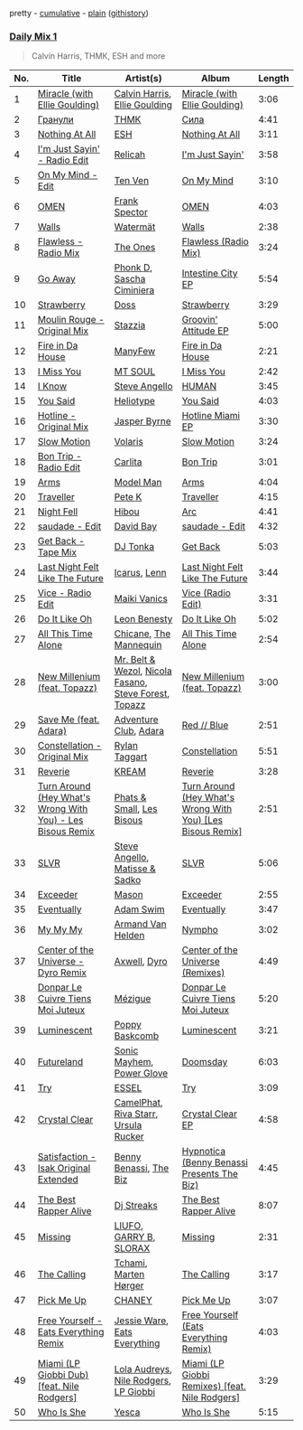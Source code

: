 pretty - [cumulative](/playlists/cumulative/Daily%20Mix%201.md) - [plain](/playlists/plain/37i9dQZF1E381TIGlTphwu) ([githistory](https://github.githistory.xyz/vitokorn/spotify-playlist-archive/blob/master/playlists/plain/37i9dQZF1E381TIGlTphwu))

### [Daily Mix 1](https://open.spotify.com/playlist/37i9dQZF1E381TIGlTphwu)

> Calvin Harris, ТНМК, ESH and more

| No. | Title | Artist(s) | Album | Length |
|---|---|---|---|---|
| 1 | [Miracle (with Ellie Goulding)](https://open.spotify.com/track/5eTaQYBE1yrActixMAeLcZ) | [Calvin Harris](https://open.spotify.com/artist/7CajNmpbOovFoOoasH2HaY), [Ellie Goulding](https://open.spotify.com/artist/0X2BH1fck6amBIoJhDVmmJ) | [Miracle (with Ellie Goulding)](https://open.spotify.com/album/22UyygZceCIfoE0RhENgKx) | 3:06 |
| 2 | [Гранули](https://open.spotify.com/track/6vMdGZ5nHF1tsRIbDdWomV) | [ТНМК](https://open.spotify.com/artist/2sOErXYVMC4jCWVvBPI19l) | [Сила](https://open.spotify.com/album/0Wdj7bx2UqX6f9H7AtP4wI) | 4:41 |
| 3 | [Nothing At All](https://open.spotify.com/track/1I7E9BPZefL3evcsmVpmdP) | [ESH](https://open.spotify.com/artist/6rXMet89uui55tWrcEz7ma) | [Nothing At All](https://open.spotify.com/album/3gma2wZahosQJlLHEegsNl) | 3:11 |
| 4 | [I'm Just Sayin' - Radio Edit](https://open.spotify.com/track/4YviPw2SBoQbGklWcFy014) | [Relicah](https://open.spotify.com/artist/3M5IeUgphKkpoonBB5TBwn) | [I'm Just Sayin'](https://open.spotify.com/album/7IuYkNSRcKweogPrK4UNLD) | 3:58 |
| 5 | [On My Mind - Edit](https://open.spotify.com/track/1sIO5ICiji160rBLzzV22A) | [Ten Ven](https://open.spotify.com/artist/0ZSLz27xUnI816MMtYfLMI) | [On My Mind](https://open.spotify.com/album/0vtEO7GUIOw1iGkKRxQetW) | 3:10 |
| 6 | [OMEN](https://open.spotify.com/track/6wWuD0vCI9WGXExcg3uIVp) | [Frank Spector](https://open.spotify.com/artist/1LlWF34CT7pudW0sFZpsuG) | [OMEN](https://open.spotify.com/album/13HKoSZSf1IAVM9F9T543W) | 4:03 |
| 7 | [Walls](https://open.spotify.com/track/3aMpSBqwbPDxcZIFhDqvVM) | [Watermät](https://open.spotify.com/artist/4a9sClW4YpYQE5jUMAWx5W) | [Walls](https://open.spotify.com/album/4axrsdo2PRWG2XNxHmmQ6S) | 2:38 |
| 8 | [Flawless - Radio Mix](https://open.spotify.com/track/4YUDI60uPW9pbpDYTSe51x) | [The Ones](https://open.spotify.com/artist/59z0q3rlcVQoAPg7YbFbgv) | [Flawless (Radio Mix)](https://open.spotify.com/album/0YLmIFyPXCy1vai9iTwjUZ) | 3:24 |
| 9 | [Go Away](https://open.spotify.com/track/0fJw575KQxFFzw2VhvWv8K) | [Phonk D](https://open.spotify.com/artist/2egvf4nlPoreH9CR00N5xP), [Sascha Ciminiera](https://open.spotify.com/artist/4kRaBawjqQ5GZ2Lt0w8X60) | [Intestine City EP](https://open.spotify.com/album/3RxwBwZmf384d8OVmTJx9A) | 5:54 |
| 10 | [Strawberry](https://open.spotify.com/track/0kttqKdToPQupUgaBto3UM) | [Doss](https://open.spotify.com/artist/7bQLFALIEawxhkyFiiLVhM) | [Strawberry](https://open.spotify.com/album/5aZjNX2D52tzOPM2FMcA0v) | 3:29 |
| 11 | [Moulin Rouge - Original Mix](https://open.spotify.com/track/1INvHCixv1JsOQhXuiWKFT) | [Stazzia](https://open.spotify.com/artist/17TOgS3UEH2wza058lRCQy) | [Groovin' Attitude EP](https://open.spotify.com/album/5jviDuz9FZI7HuifpFlL9B) | 5:00 |
| 12 | [Fire in Da House](https://open.spotify.com/track/3yxdaBdkM37aTs6t5PEDQV) | [ManyFew](https://open.spotify.com/artist/7oZdp9UWjuC68LeJSYeKZL) | [Fire in Da House](https://open.spotify.com/album/293zsFOdgUEMjNAWJapAPW) | 2:21 |
| 13 | [I Miss You](https://open.spotify.com/track/0Li5WIVfAz3m7mNC1CjOmx) | [MT SOUL](https://open.spotify.com/artist/2A6qqbQ1GTot7GHUGN51t8) | [I Miss You](https://open.spotify.com/album/03DNvhdHONe5C6yiYXngGx) | 2:42 |
| 14 | [I Know](https://open.spotify.com/track/44IHLGhD5zyeMa2fQJGsDB) | [Steve Angello](https://open.spotify.com/artist/4FqPRilb0Ja0TKG3RS3y4s) | [HUMAN](https://open.spotify.com/album/28qORmS5JCCsIEXzXnuzVO) | 3:45 |
| 15 | [You Said](https://open.spotify.com/track/0zDP5gxTdtHkvdagTF9E5i) | [Heliotype](https://open.spotify.com/artist/5N4dVbRP8Iu2sbKC8r8JeF) | [You Said](https://open.spotify.com/album/4gLNwh8dxkwHtL24kUGoaO) | 4:03 |
| 16 | [Hotline - Original Mix](https://open.spotify.com/track/22VoYx9y3MTOVC71iYtbCM) | [Jasper Byrne](https://open.spotify.com/artist/17Wd82KjqIlUxj3LZZ1U0C) | [Hotline Miami EP](https://open.spotify.com/album/0Cqdcsm1RNSme7uDYfKssS) | 3:30 |
| 17 | [Slow Motion](https://open.spotify.com/track/6KCFVYOU3FOJcffbqkoBlx) | [Volaris](https://open.spotify.com/artist/1gitvozvRIt6HisVREf3Hy) | [Slow Motion](https://open.spotify.com/album/44igOX1YxkX2ZmGxRMNhL3) | 3:24 |
| 18 | [Bon Trip - Radio Edit](https://open.spotify.com/track/1m7rYHVB8LHDTm9EqtKP4f) | [Carlita](https://open.spotify.com/artist/1GVbOnrND8b3eh2JZ4opw8) | [Bon Trip](https://open.spotify.com/album/2Mmsb8bBd17AgrB6O2NQKx) | 3:01 |
| 19 | [Arms](https://open.spotify.com/track/4NSe5EhRScbUpixWwojp7o) | [Model Man](https://open.spotify.com/artist/2T5NLCuN31j79zbxZ2XCSA) | [Arms](https://open.spotify.com/album/3tIcgx98A4fcBEwvIoH7EQ) | 4:04 |
| 20 | [Traveller](https://open.spotify.com/track/0wwrpCISI8BLfzNbkmu3FE) | [Pete K](https://open.spotify.com/artist/2kwivERZbT1vThOGo32Wx6) | [Traveller](https://open.spotify.com/album/6ycdlylyR1YyM9HtbFS99j) | 4:15 |
| 21 | [Night Fell](https://open.spotify.com/track/6AvQJ5PyIHl55VVfVJWAwk) | [Hibou](https://open.spotify.com/artist/60S3PHPmmVaBxa0zrcAiHq) | [Arc](https://open.spotify.com/album/27nf3QTeejYgH1O9y9QW0L) | 4:41 |
| 22 | [saudade - Edit](https://open.spotify.com/track/3ecmX9cdy5NKeoE4GwLoV3) | [David Bay](https://open.spotify.com/artist/5yHK7mClF5i8Jabk8IKISo) | [saudade - Edit](https://open.spotify.com/album/71QyRx58NvssqPyzBQq9B3) | 4:32 |
| 23 | [Get Back - Tape Mix](https://open.spotify.com/track/3xBudG07erHx9GxIVx7zs3) | [DJ Tonka](https://open.spotify.com/artist/0s8zZnjADp3VDjGiBpQ0yx) | [Get Back](https://open.spotify.com/album/2qENaBPonllrE9ZOvk0uHS) | 5:03 |
| 24 | [Last Night Felt Like The Future](https://open.spotify.com/track/2cxhbAW5uorUAiBlJIUDI5) | [Icarus](https://open.spotify.com/artist/0nUF7iT0e6D5xEl743Jfu3), [Lenn](https://open.spotify.com/artist/7zjiW7mV8cnDbqr4tEABTq) | [Last Night Felt Like The Future](https://open.spotify.com/album/5ZFQRP4eHaD73L3XL1kFlv) | 3:44 |
| 25 | [Vice - Radio Edit](https://open.spotify.com/track/6vktyM5OuTMNUprEe91mAd) | [Maiki Vanics](https://open.spotify.com/artist/63UnUxnFC09aTZp54EZJWC) | [Vice (Radio Edit)](https://open.spotify.com/album/4GKRPZpuLE3UZ0IUCM2j8D) | 3:31 |
| 26 | [Do It Like Oh](https://open.spotify.com/track/61050LBESCpYUtKKnzDqYg) | [Leon Benesty](https://open.spotify.com/artist/6Z6GWcZniHVuVjmCq3kIh1) | [Do It Like Oh](https://open.spotify.com/album/3GfDmkWr42bw6drXLH5TsR) | 5:02 |
| 27 | [All This Time Alone](https://open.spotify.com/track/4gvhLNxyZbjDR9pUQVCc1Y) | [Chicane](https://open.spotify.com/artist/5GxyeQagayzZOg4UwffQlD), [The Mannequin](https://open.spotify.com/artist/6OEwfaPcnzqHoZ5HlWEtL6) | [All This Time Alone](https://open.spotify.com/album/7zelNlPuN1e264IHe1d2p4) | 2:54 |
| 28 | [New Millenium (feat. Topazz)](https://open.spotify.com/track/1eEPPA57q2V1EqHZ4O46mU) | [Mr. Belt & Wezol](https://open.spotify.com/artist/19VDJ9IKyBSUMDJxLsasP6), [Nicola Fasano](https://open.spotify.com/artist/0AJ9YvsEOnAqMB9Q15TfYQ), [Steve Forest](https://open.spotify.com/artist/0U6suWTdf1eQtxorBi2Chu), [Topazz](https://open.spotify.com/artist/46Ypf6yVzj7hnEwhoe6JOg) | [New Millenium (feat. Topazz)](https://open.spotify.com/album/4kW4lp8sqMrDAckcSsDDeG) | 3:00 |
| 29 | [Save Me (feat. Adara)](https://open.spotify.com/track/1zIeHUjMFviQ4tbe9SOdMZ) | [Adventure Club](https://open.spotify.com/artist/5CdJjUi9f0cVgo9nFuJrFa), [Adara](https://open.spotify.com/artist/39ENjK7fN4KQpXqo6dh1Km) | [Red // Blue](https://open.spotify.com/album/45hTiiH7JpJx1P5TN6iDDG) | 2:51 |
| 30 | [Constellation - Original Mix](https://open.spotify.com/track/1HWlK0rP6OZM0RJNGXDtep) | [Rylan Taggart](https://open.spotify.com/artist/2QXBoMfV2QUgiMESJ2AACX) | [Constellation](https://open.spotify.com/album/0RjgXi4HxZssWqqbL4ax1V) | 5:51 |
| 31 | [Reverie](https://open.spotify.com/track/5xNXpgsLfm6i2yGiahS1bT) | [KREAM](https://open.spotify.com/artist/0DdDnziut7wOo6cAYWVZC5) | [Reverie](https://open.spotify.com/album/3lLGxBHBSmqZcnhiuEauS9) | 3:28 |
| 32 | [Turn Around (Hey What's Wrong With You) - Les Bisous Remix](https://open.spotify.com/track/2vtUH9XfiMNdqXm8tPmoh3) | [Phats & Small](https://open.spotify.com/artist/4WLGcWrkSExCqILxDk7ol6), [Les Bisous](https://open.spotify.com/artist/0s2WMcDT7MPu0HnoxzX3OW) | [Turn Around (Hey What's Wrong With You) [Les Bisous Remix]](https://open.spotify.com/album/4dVjv3aXTYydV3xZvAyS2i) | 2:51 |
| 33 | [SLVR](https://open.spotify.com/track/3Qntjzw2xY1VDb6x808BPi) | [Steve Angello](https://open.spotify.com/artist/4FqPRilb0Ja0TKG3RS3y4s), [Matisse & Sadko](https://open.spotify.com/artist/2QMCcKIPHnjQaPPgoEst88) | [SLVR](https://open.spotify.com/album/48n0QGTVgacKK6TYWkA2xt) | 5:06 |
| 34 | [Exceeder](https://open.spotify.com/track/7KUsZg51ktiV77dhS03IME) | [Mason](https://open.spotify.com/artist/307erl4VjT1dZDMYpneZqd) | [Exceeder](https://open.spotify.com/album/7zR1wyGGxoiuLAXjl51dJq) | 2:55 |
| 35 | [Eventually](https://open.spotify.com/track/0itbF1vuxeJ79TLROaYVm7) | [Adam Swim](https://open.spotify.com/artist/0ZHyEyFhetS8KsJ8taBr35) | [Eventually](https://open.spotify.com/album/44vU8bvz48GPOLWApb2KFQ) | 3:47 |
| 36 | [My My My](https://open.spotify.com/track/653rxW1E7V52QWh6a7oIdS) | [Armand Van Helden](https://open.spotify.com/artist/3cQA9WH8liZfeja1DxcDYE) | [Nympho](https://open.spotify.com/album/2JIkl78IhsQCuyoEGc7COH) | 3:02 |
| 37 | [Center of the Universe - Dyro Remix](https://open.spotify.com/track/5a3c5fmevm4N72pGajDOek) | [Axwell](https://open.spotify.com/artist/1xNmvlEiICkRlRGqlNFZ43), [Dyro](https://open.spotify.com/artist/03MVmfitJTVJIxYmObhQn9) | [Center of the Universe (Remixes)](https://open.spotify.com/album/2wHhm3397ycs4rdUg13wL1) | 4:49 |
| 38 | [Donpar Le Cuivre Tiens Moi Juteux](https://open.spotify.com/track/0d8xUFJbuUeGQx7lgfAP0f) | [Mézigue](https://open.spotify.com/artist/7B8eMhFI61FTQYeLSERF0l) | [Donpar Le Cuivre Tiens Moi Juteux](https://open.spotify.com/album/4bSXhmHEBTH9TjIQoFpkwj) | 5:20 |
| 39 | [Luminescent](https://open.spotify.com/track/1BdAL6sftDPtkbEX59MWcE) | [Poppy Baskcomb](https://open.spotify.com/artist/4STmXOXUF3UieHU46NWLVt) | [Luminescent](https://open.spotify.com/album/0xhSfxhz04TKE7hNRjrz5T) | 3:21 |
| 40 | [Futureland](https://open.spotify.com/track/5UrCArd6UDDR2EPFOeWCxb) | [Sonic Mayhem](https://open.spotify.com/artist/4q2KeruDOYFXarHwsLA2eK), [Power Glove](https://open.spotify.com/artist/0dalJaAT80lKfkZsC86lnW) | [Doomsday](https://open.spotify.com/album/3PFjjWI0IHpR7Sjo4ackKP) | 6:03 |
| 41 | [Try](https://open.spotify.com/track/5hM4F7T6hEJUHdoVgukAiq) | [ESSEL](https://open.spotify.com/artist/2ucdZN7GyBGxIKHIzksnXc) | [Try](https://open.spotify.com/album/2NehevZaBmXT9108S5mMyM) | 3:09 |
| 42 | [Crystal Clear](https://open.spotify.com/track/4z8JCLFf8ML8jLxoaLX1p3) | [CamelPhat](https://open.spotify.com/artist/240wlM8vDrf6S4zCyzGj2W), [Riva Starr](https://open.spotify.com/artist/1TRFAJu3Cw64APToZaGk9D), [Ursula Rucker](https://open.spotify.com/artist/3HVMTISidSkv0TNur6fmkj) | [Crystal Clear EP](https://open.spotify.com/album/4EaDHuv13AMmkQuVFrgj4K) | 4:58 |
| 43 | [Satisfaction - Isak Original Extended](https://open.spotify.com/track/1n7omixiROWs5q6xpWiQuL) | [Benny Benassi](https://open.spotify.com/artist/4Ws2otunReOa6BbwxxpCt6), [The Biz](https://open.spotify.com/artist/1jQDgp9Fak4WYVZedWLF4G) | [Hypnotica (Benny Benassi Presents The Biz)](https://open.spotify.com/album/1pjsWAK5eBtJsYGtYDiCER) | 4:45 |
| 44 | [The Best Rapper Alive](https://open.spotify.com/track/4tPQDofr1qmip4bbWFs9Qf) | [Dj Streaks](https://open.spotify.com/artist/67YkGjtw8rmC6Ck0GmoxFA) | [The Best Rapper Alive](https://open.spotify.com/album/0vviu7LR0I9gR9zfmQ3Kwm) | 8:07 |
| 45 | [Missing](https://open.spotify.com/track/6SuYx56uc0HDVHri9Ykjy0) | [LIUFO](https://open.spotify.com/artist/4tvDUOqsB8evdtOM1TJhg0), [GARRY B](https://open.spotify.com/artist/2lYwPQsdlqUvE9abf7gVlC), [SLORAX](https://open.spotify.com/artist/04b2uZtgYpGZ8GDSljy7Q2) | [Missing](https://open.spotify.com/album/3V1nFLdAz7HXIZq5Sb3knC) | 2:31 |
| 46 | [The Calling](https://open.spotify.com/track/4ANmPUsA3LAvOSP8xen6Vt) | [Tchami](https://open.spotify.com/artist/1KpCi9BOfviCVhmpI4G2sY), [Marten Hørger](https://open.spotify.com/artist/0EdUwJSqkMmsH6Agg3G8Ls) | [The Calling](https://open.spotify.com/album/0Zq4pT3WEPhlGjaerScLLY) | 3:17 |
| 47 | [Pick Me Up](https://open.spotify.com/track/5AEy1FpWJXqtwVOelRlZT1) | [CHANEY](https://open.spotify.com/artist/2dUjApyXX9UqIsFGzoHyhX) | [Pick Me Up](https://open.spotify.com/album/6H3AVcVfae5TGgYmCVQnts) | 3:07 |
| 48 | [Free Yourself - Eats Everything Remix](https://open.spotify.com/track/1lPFRP15jhkMnjpdl23c2X) | [Jessie Ware](https://open.spotify.com/artist/5Mq7iqCWBzofK39FBqblNc), [Eats Everything](https://open.spotify.com/artist/4W991QdgKWX4TO864ypInA) | [Free Yourself (Eats Everything Remix)](https://open.spotify.com/album/2dZEsl6vpnohrAyW1Xrtke) | 4:03 |
| 49 | [Miami (LP Giobbi Dub) [feat. Nile Rodgers]](https://open.spotify.com/track/5A8r8ceURBWGkcrjsQCvbd) | [Lola Audreys](https://open.spotify.com/artist/1hAEiB06cyEmWTSyt1BFkp), [Nile Rodgers](https://open.spotify.com/artist/3yDIp0kaq9EFKe07X1X2rz), [LP Giobbi](https://open.spotify.com/artist/3oKnyRhYWzNsTiss5n4Z1J) | [Miami (LP Giobbi Remixes) [feat. Nile Rodgers]](https://open.spotify.com/album/1rgT6lGb5I9Ds42sHcciEM) | 3:29 |
| 50 | [Who Is She](https://open.spotify.com/track/0PB8N6HsnKNRG0pdy1hLzF) | [Yesca](https://open.spotify.com/artist/0ZZlysmyFhg3yT6Pupdsff) | [Who Is She](https://open.spotify.com/album/5Y6RYwXBAJ2A0abii7XGnT) | 5:15 |